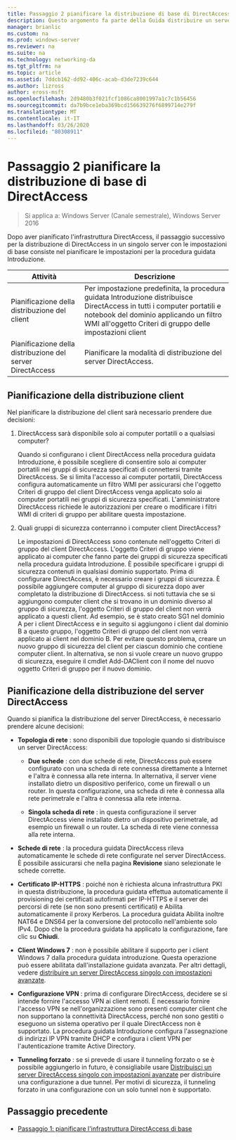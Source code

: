 ```yaml
---
title: Passaggio 2 pianificare la distribuzione di base di DirectAccess
description: Questo argomento fa parte della Guida distribuire un server DirectAccess singolo usando la procedura guidata di Introduzione per Windows Server 2016
manager: brianlic
ms.custom: na
ms.prod: windows-server
ms.reviewer: na
ms.suite: na
ms.technology: networking-da
ms.tgt_pltfrm: na
ms.topic: article
ms.assetid: 7ddcb162-dd92-406c-acab-d3de7239c644
ms.author: lizross
author: eross-msft
ms.openlocfilehash: 2d9480b3f021fcf1086ca8001997a1c7c1b56456
ms.sourcegitcommit: da7b9bce1eba369bcd156639276f6899714e279f
ms.translationtype: MT
ms.contentlocale: it-IT
ms.lasthandoff: 03/26/2020
ms.locfileid: "80308911"
---
```

# <a name="step-2-plan-the-basic-directaccess-deployment"></a>Passaggio 2 pianificare la distribuzione di base di DirectAccess

>Si applica a: Windows Server (Canale semestrale), Windows Server 2016

Dopo aver pianificato l'infrastruttura DirectAccess, il passaggio successivo per la distribuzione di DirectAccess in un singolo server con le impostazioni di base consiste nel pianificare le impostazioni per la procedura guidata Introduzione.  
  
|Attività|Descrizione|  
|----|--------|  
|Pianificazione della distribuzione del client|Per impostazione predefinita, la procedura guidata Introduzione distribuisce DirectAccess in tutti i computer portatili e notebook del dominio applicando un filtro WMI all'oggetto Criteri di gruppo delle impostazioni client|  
|Pianificazione della distribuzione del server DirectAccess|Pianificare la modalità di distribuzione del server DirectAccess.|  
  
## <a name="planning-for-client-deployment"></a><a name="bkmk_2_1_client"></a>Pianificazione della distribuzione client  
Nel pianificare la distribuzione del client sarà necessario prendere due decisioni:  
  
1.  DirectAccess sarà disponibile solo ai computer portatili o a qualsiasi computer?  
  
    Quando si configurano i client DirectAccess nella procedura guidata Introduzione, è possibile scegliere di consentire solo ai computer portatili nei gruppi di sicurezza specificati di connettersi tramite DirectAccess. Se si limita l'accesso ai computer portatili, DirectAccess configura automaticamente un filtro WMI per assicurarsi che l'oggetto Criteri di gruppo del client DirectAccess venga applicato solo ai computer portatili nei gruppi di sicurezza specificati. L'amministratore DirectAccess richiede le autorizzazioni per creare o modificare i filtri WMI di criteri di gruppo per abilitare questa impostazione.  
  
2.  Quali gruppi di sicurezza conterranno i computer client DirectAccess?  
  
    Le impostazioni di DirectAccess sono contenute nell'oggetto Criteri di gruppo del client DirectAccess. L'oggetto Criteri di gruppo viene applicato ai computer che fanno parte dei gruppi di sicurezza specificati nella procedura guidata Introduzione. È possibile specificare i gruppi di sicurezza contenuti in qualsiasi dominio supportato. Prima di configurare DirectAccess, è necessario creare i gruppi di sicurezza. È possibile aggiungere computer al gruppo di sicurezza dopo aver completato la distribuzione di DirectAccess. si noti tuttavia che se si aggiungono computer client che si trovano in un dominio diverso al gruppo di sicurezza, l'oggetto Criteri di gruppo del client non verrà applicato a questi client. Ad esempio, se è stato creato SG1 nel dominio A per i client DirectAccess e in seguito si aggiungono i client dal dominio B a questo gruppo, l'oggetto Criteri di gruppo del client non verrà applicato ai client nel dominio B. Per evitare questo problema, creare un nuovo gruppo di sicurezza del client per ciascun dominio che contiene computer client. In alternativa, se non si vuole creare un nuovo gruppo di sicurezza, eseguire il cmdlet Add-DAClient con il nome del nuovo oggetto Criteri di gruppo per il nuovo dominio.  
  
## <a name="planning-for-directaccess-server-deployment"></a><a name="bkmk_2_2_server"></a>Pianificazione della distribuzione del server DirectAccess  
Quando si pianifica la distribuzione del server DirectAccess, è necessario prendere alcune decisioni:  
  
-   **Topologia di rete** : sono disponibili due topologie quando si distribuisce un server DirectAccess:  
  
    -   **Due schede** : con due schede di rete, DirectAccess può essere configurato con una scheda di rete connessa direttamente a Internet e l'altra è connessa alla rete interna. In alternativa, il server viene installato dietro un dispositivo periferico, come un firewall o un router. In questa configurazione, una scheda di rete è connessa alla rete perimetrale e l'altra è connessa alla rete interna.  
  
    -   **Singola scheda di rete** : in questa configurazione il server DirectAccess viene installato dietro un dispositivo perimetrale, ad esempio un firewall o un router. La scheda di rete viene connessa alla rete interna.  
  
-   **Schede di rete** : la procedura guidata DirectAccess rileva automaticamente le schede di rete configurate nel server DirectAccess. È possibile assicurarsi che nella pagina **Revisione** siano selezionate le schede corrette.  
  
-   **Certificato IP-HTTPS** : poiché non è richiesta alcuna infrastruttura PKI in questa distribuzione, la procedura guidata effettua automaticamente il provisioning dei certificati autofirmati per IP-HTTPS e il server dei percorsi di rete (se non sono presenti certificati) e Abilita automaticamente il proxy Kerberos. La procedura guidata Abilita inoltre NAT64 e DNS64 per la conversione del protocollo nell'ambiente solo IPv4. Dopo che la procedura guidata ha applicato la configurazione, fare clic su **Chiudi**.  
  
-   **Client Windows 7** : non è possibile abilitare il supporto per i client Windows 7 dalla procedura guidata introduzione. Questa operazione può essere abilitata dall'installazione guidata avanzata. Per altri dettagli, vedere [distribuire un server DirectAccess singolo con impostazioni avanzate](../single-server-advanced/Deploy-a-Single-DirectAccess-Server-with-Advanced-Settings.md).  
  
-   **Configurazione VPN** : prima di configurare DirectAccess, decidere se si intende fornire l'accesso VPN ai client remoti. È necessario fornire l'accesso VPN se nell'organizzazione sono presenti computer client che non supportano la connettività DirectAccess, perché non sono gestiti o eseguono un sistema operativo per il quale DirectAccess non è supportato. La procedura guidata Introduzione configura l'assegnazione di indirizzi IP VPN tramite DHCP e configura i client VPN per l'autenticazione tramite Active Directory.  
  
-   **Tunneling forzato** : se si prevede di usare il tunneling forzato o se è possibile aggiungerlo in futuro, è consigliabile usare [Distribuisci un server DirectAccess singolo con impostazioni avanzate](../single-server-advanced/Deploy-a-Single-DirectAccess-Server-with-Advanced-Settings.md) per distribuire una configurazione a due tunnel. Per motivi di sicurezza, il tunneling forzato in una configurazione con un solo tunnel non è supportato.  
  
## <a name="previous-step"></a><a name="BKMK_Links"></a>Passaggio precedente  
  
-   [Passaggio 1: pianificare l'infrastruttura DirectAccess di base](da-basic-plan-s1-infrastructure.md)  
  


